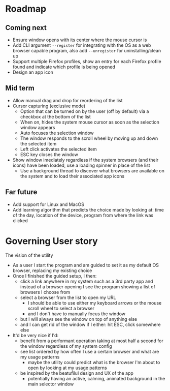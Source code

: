 # Roadmap
## Coming next
- Ensure window opens with its center where the mouse cursor is
- Add CLI argument `--register` for integrating with the OS as a web browser capable program, also add `--unregister` for uninstalling/clean up
- Support multiple Firefox profiles, show an entry for each Firefox profile found and indicate which profile is being opened
- Design an app icon


## Mid term
- Allow manual drag and drop for reordering of the list
- Cursor capturing (exclusive mode)
  - Option that can be turned on by the user (off by default) via a checkbox at the bottom of the list
  - When on, hides the system mouse cursor as soon as the selection window appears
  - Auto focuses the selection window
  - The window responds to the scroll wheel by moving up and down the selected item
  - Left click activates the selected item
  - ESC key closes the window
- Show window imediately regardless if the system browsers (and their icons) have been loaded, use a loading spinner in place of the list
  - Use a background thread to discover what browsers are available on the system and to load their associated app icons

## Far future
- Add support for Linux and MacOS
- Add learning algorithm that predicts the choice made by looking at: time of the day, location of the device, program from where the link was clicked


# Governing User story
The vision of the utility

- As a user I start the program and am guided to set it as my default OS browser, replacing my existing choice
- Once I finished the guided setup, I then:
  - click a link anywhere in my system such as a 3rd party app and instead of a browser opening I see the program showing a list of browsers I choose from
  - select a browser from the list to open my URL
    - I should be able to use either my keyboard arrows or the mouse scroll wheel to select a browser
    - and I don't have to manually focus the window
  - but I will always see the window on top of anything else
  - and I can get rid of the window if I either: hit ESC, click somewhere else
- It'd be very nice if I'd:
  - benefit from a performant operation taking at most half a second for the window regardless of my system config
  - see list ordered by how often I use a certain browser and what are my usage patterns
    - maybe the utility could predict what is the browser I'm about to open by looking at my usage patterns
  - be inspired by the beatufilul design and UX of the app
    - potentially having an active, calming, animated background in the main selector window